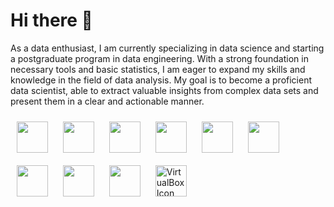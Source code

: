 <!DOCTYPE html>
<html>
<head>
  <title>Perfil de [Seu Nome]</title>
  <style>
    img {
      width: 50px;
      height: 50px;
      margin: 10px;
    }
  </style>
</head>
<body>
  <h1>Hi there 👋</h1>
  <p>As a data enthusiast, I am currently specializing in data science and starting a postgraduate program in data engineering. With a strong foundation in necessary tools and basic statistics, I am eager to expand my skills and knowledge in the field of data analysis. My goal is to become a proficient data scientist, able to extract valuable insights from complex data sets and present them in a clear and actionable manner.</p>

  <img src="https://cdn.jsdelivr.net/gh/devicons/devicon@latest/icons/python/python-original-wordmark.svg" />
  <img src="https://cdn.jsdelivr.net/gh/devicons/devicon@latest/icons/numpy/numpy-original-wordmark.svg" />
  <img src="https://cdn.jsdelivr.net/gh/devicons/devicon@latest/icons/pandas/pandas-original-wordmark.svg" />
  <img src="https://cdn.jsdelivr.net/gh/devicons/devicon@latest/icons/scikitlearn/scikitlearn-original.svg" />
  <img src="https://cdn.jsdelivr.net/gh/devicons/devicon@latest/icons/matplotlib/matplotlib-original-wordmark.svg" />

  <img src="https://cdn.jsdelivr.net/gh/devicons/devicon@latest/icons/jupyter/jupyter-original-wordmark.svg" />
  <img src="https://cdn.jsdelivr.net/gh/devicons/devicon@latest/icons/mysql/mysql-original-wordmark.svg" />
  <img src="https://cdn.jsdelivr.net/gh/devicons/devicon@latest/icons/postgresql/postgresql-original-wordmark.svg" />
  <img src="https://cdn.jsdelivr.net/gh/devicons/devicon@latest/icons/nodejs/nodejs-original-wordmark.svg" />
  <img src="path/to/virtualbox_icon.png" alt="VirtualBox Icon" />
</body>
</html>

